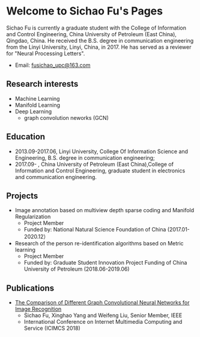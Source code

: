 # Welcome to Sichao Fu's Pages
Sichao Fu is currently a graduate student with the College of Information and Control Engineering, China University of Petroleum (East China), Qingdao, China. He received the B.S. degree in communication engineering from the Linyi University, Linyi, China, in 2017. He has served as a reviewer for "Neural Processing Letters".  
* Email: fusichao_upc@163.com 

## Research interests
* Machine Learning
* Manifold Learning
* Deep Learning
     * graph convolution neworks (GCN)
    
## Education
* 2013.09-2017.06, Linyi University, College Of Information Science and Engineering, B.S. degree in communication engineering;
* 2017.09-       , China University of Petroleum (East China),College of Information and Control Engineering, graduate student in electronics and communication engineering.

## Projects
* Image annotation based on multiview depth sparse coding and Manifold Regularization
     * Project Member
     * Funded by: National Natural Science Foundation of China (2017.01-2020.12）
* Research of the person re-identification algorithms based on Metric learning
     * Project Member
     * Funded by: Graduate Student Innovation Project Funding of China University of Petroleum (2018.06-2019.06)

## Publications
* [The Comparison of Different Graph Convolutional Neural Networks for Image Recognition](https://dl.acm.org/citation.cfm?id=3240915)
     * Sichao Fu, Xinghao Yang and Weifeng Liu, Senior Member, IEEE
     * International Conference on Internet Multimedia Computing and Service (ICIMCS 2018)
